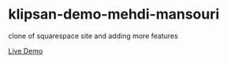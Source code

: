 # klipsan-demo-mehdi-mansouri
clone of squarespace site and adding more features 

[Live Demo](https://main.d3hkjrk8q2beh4.amplifyapp.com)
